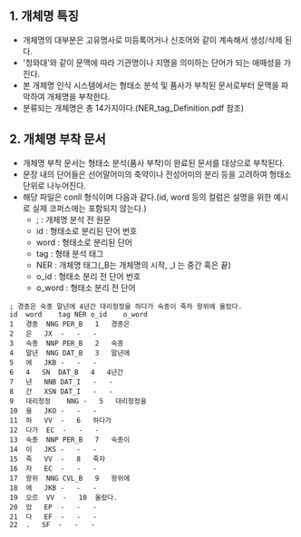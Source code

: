 ## 1. 개체명 특징

- 개체명의 대부분은 고유명사로 미등록어거나 신조어와 같이 계속해서 생성/삭제 된다.
- '청와대'와 같이 문맥에 따라 기관명이나 지명을 의미하는 단어가 되는 애매성을 가진다.
- 본 개체명 인식 시스템에서는 형태소 분석 및 품사가 부착된 문서로부터 문맥을 파악하여 개체명을 부착한다.
- 분류되는 개체명은 총 14가지이다.(NER_tag_Definition.pdf 참조)

## 2. 개체명 부착 문서

- 개체명 부착 문서는 형태소 분석(품사 부착)이 완료된 문서를 대상으로 부착된다.
- 문장 내의 단어들은 선어말어미의 축약이나 전성어미의 분리 등을 고려하여 형태소 단위로 나누어진다.  
- 해당 파일은 conll 형식이며 다음과 같다.(id, word 등의 컬럼은 설명을 위한 예시로 실제 코퍼스에는 포함되지 않는다.)
  - ; : 개체명 분석 전 원문
  - id : 형태소로 분리된 단어 번호
  - word : 형태소로 분리된 단어
  - tag : 형태 분석 태그
  - NER : 개체명 태그(_B는 개체명의 시작, _I 는 중간 혹은 끝)
  - o_id : 형태소 분리 전 단어 번호
  - o_word : 형태소 분리 전 단어

```
; 경종은 숙종 말년에 4년간 대리청정을 하다가 숙종이 죽자 왕위에 올랐다.
id	word	tag	NER	o_id	o_word
1	경종	NNG	PER_B	1	경종은	
2	은	JX	-	-	-
3	숙종	NNP	PER_B	2	숙종	
4	말년	NNG	DAT_B	3	말년에	
5	에	JKB	-	-	-
6	4	SN	DAT_B	4	4년간	
7	년	NNB	DAT_I	-	-
8	간	XSN	DAT_I	-	-
9	대리청정	NNG	-	5	대리청정을	
10	을	JKO	-	-	-
11	하	VV	-	6	하다가	
12	다가	EC	-	-	-
13	숙종	NNP	PER_B	7	숙종이	
14	이	JKS	-	-	-
15	죽	VV	-	8	죽자	
16	자	EC	-	-	-
17	왕위	NNG	CVL_B	9	왕위에	
18	에	JKB	-	-	-
19	오르	VV	-	10	올랐다.	
20	았	EP	-	-	-
21	다	EF	-	-	-
22	.	SF	-	-	-
```
 
